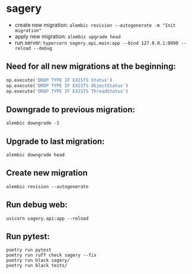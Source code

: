 # sagery
- create new migration: ```alembic revision --autogenerate -m "Init migration"```
- apply new migration: ```alembic upgrade head```
- run server: ```hypercorn sagery.api.main:app --bind 127.0.0.1:8090 --reload --debug```

## Need for all new migrations at the beginning:
```python
op.execute('DROP TYPE IF EXISTS Status')
op.execute('DROP TYPE IF EXISTS ObjectStatus')
op.execute('DROP TYPE IF EXISTS ThreadStatus')
```

## Downgrade to previous migration:
```shell
alembic downgrade -1
```

## Upgrade to last migration:
```shell
alembic downgrade head
```

## Create new migration
```shell
alembic revision --autogenerate
```


## Run debug web:
```shell
uvicorn sagery.api:app --reload
```

## Run pytest:
```shell
poetry run pytest
poetry run ruff check sagery --fix
poetry run black sagery/
poetry run black tests/
```
